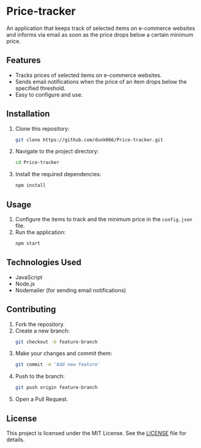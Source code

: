 # Price-tracker

An application that keeps track of selected items on e-commerce websites and informs via email as soon as the price drops below a certain minimum price.

## Features

- Tracks prices of selected items on e-commerce websites.
- Sends email notifications when the price of an item drops below the specified threshold.
- Easy to configure and use.

## Installation

1. Clone this repository:
    ```sh
    git clone https://github.com/dunk066/Price-tracker.git
    ```
2. Navigate to the project directory:
    ```sh
    cd Price-tracker
    ```
3. Install the required dependencies:
    ```sh
    npm install
    ```

## Usage

1. Configure the items to track and the minimum price in the `config.json` file.
2. Run the application:
    ```sh
    npm start
    ```

## Technologies Used

- JavaScript
- Node.js
- Nodemailer (for sending email notifications)

## Contributing

1. Fork the repository.
2. Create a new branch:
    ```sh
    git checkout -b feature-branch
    ```
3. Make your changes and commit them:
    ```sh
    git commit -m 'Add new feature'
    ```
4. Push to the branch:
    ```sh
    git push origin feature-branch
    ```
5. Open a Pull Request.

## License

This project is licensed under the MIT License. See the [LICENSE](LICENSE) file for details.
